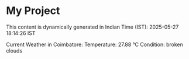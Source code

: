 # My Project

This content is dynamically generated in Indian Time (IST): 2025-05-27 18:14:26 IST


Current Weather in Coimbatore:
Temperature: 27.88 °C
Condition: broken clouds
